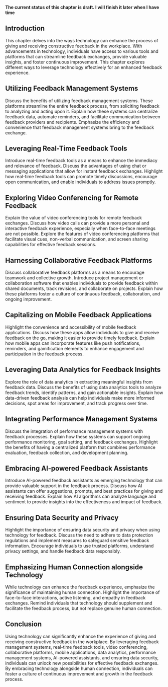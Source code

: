 **The current status of this chapter is draft. I will finish it later when I have time**

Introduction
------------

This chapter delves into the ways technology can enhance the process of giving and receiving constructive feedback in the workplace. With advancements in technology, individuals have access to various tools and platforms that can streamline feedback exchanges, provide valuable insights, and foster continuous improvement. This chapter explores different ways to leverage technology effectively for an enhanced feedback experience.

Utilizing Feedback Management Systems
-------------------------------------

Discuss the benefits of utilizing feedback management systems. These platforms streamline the entire feedback process, from soliciting feedback to analyzing and acting upon it. Explain how these systems can centralize feedback data, automate reminders, and facilitate communication between feedback providers and recipients. Emphasize the efficiency and convenience that feedback management systems bring to the feedback exchange.

Leveraging Real-Time Feedback Tools
-----------------------------------

Introduce real-time feedback tools as a means to enhance the immediacy and relevance of feedback. Discuss the advantages of using chat or messaging applications that allow for instant feedback exchanges. Highlight how real-time feedback tools can promote timely discussions, encourage open communication, and enable individuals to address issues promptly.

Exploring Video Conferencing for Remote Feedback
------------------------------------------------

Explain the value of video conferencing tools for remote feedback exchanges. Discuss how video calls can provide a more personal and interactive feedback experience, especially when face-to-face meetings are not possible. Explore the features of video conferencing platforms that facilitate visual cues, non-verbal communication, and screen sharing capabilities for effective feedback sessions.

Harnessing Collaborative Feedback Platforms
-------------------------------------------

Discuss collaborative feedback platforms as a means to encourage teamwork and collective growth. Introduce project management or collaboration software that enables individuals to provide feedback within shared documents, track revisions, and collaborate on projects. Explain how these platforms foster a culture of continuous feedback, collaboration, and ongoing improvement.

Capitalizing on Mobile Feedback Applications
--------------------------------------------

Highlight the convenience and accessibility of mobile feedback applications. Discuss how these apps allow individuals to give and receive feedback on the go, making it easier to provide timely feedback. Explain how mobile apps can incorporate features like push notifications, reminders, and gamification elements to enhance engagement and participation in the feedback process.

Leveraging Data Analytics for Feedback Insights
-----------------------------------------------

Explore the role of data analytics in extracting meaningful insights from feedback data. Discuss the benefits of using data analytics tools to analyze feedback trends, identify patterns, and gain actionable insights. Explain how data-driven feedback analysis can help individuals make more informed decisions, spot areas for improvement, and track progress over time.

Integrating Performance Management Systems
------------------------------------------

Discuss the integration of performance management systems with feedback processes. Explain how these systems can support ongoing performance monitoring, goal setting, and feedback exchanges. Highlight the benefits of having a centralized platform that combines performance evaluation, feedback collection, and development planning.

Embracing AI-powered Feedback Assistants
----------------------------------------

Introduce AI-powered feedback assistants as emerging technology that can provide valuable support in the feedback process. Discuss how AI assistants can offer suggestions, prompts, and best practices for giving and receiving feedback. Explain how AI algorithms can analyze language and sentiment to provide insights into the effectiveness and impact of feedback.

Ensuring Data Security and Privacy
----------------------------------

Highlight the importance of ensuring data security and privacy when using technology for feedback. Discuss the need to adhere to data protection regulations and implement measures to safeguard sensitive feedback information. Encourage individuals to use trusted platforms, understand privacy settings, and handle feedback data responsibly.

Emphasizing Human Connection alongside Technology
-------------------------------------------------

While technology can enhance the feedback experience, emphasize the significance of maintaining human connection. Highlight the importance of face-to-face interactions, active listening, and empathy in feedback exchanges. Remind individuals that technology should supplement and facilitate the feedback process, but not replace genuine human connection.

Conclusion
----------

Using technology can significantly enhance the experience of giving and receiving constructive feedback in the workplace. By leveraging feedback management systems, real-time feedback tools, video conferencing, collaborative platforms, mobile applications, data analytics, performance management systems, AI-powered assistants, and ensuring data security, individuals can unlock new possibilities for effective feedback exchanges. By embracing technology alongside human connection, individuals can foster a culture of continuous improvement and growth in the feedback process.
